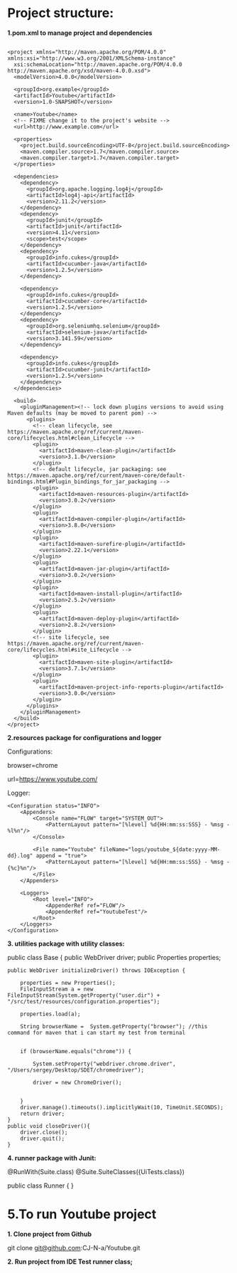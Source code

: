 # **Project structure:**

**1.pom.xml to manage project and dependencies**

```<?xml version="1.0" encoding="UTF-8"?>

<project xmlns="http://maven.apache.org/POM/4.0.0" xmlns:xsi="http://www.w3.org/2001/XMLSchema-instance"
  xsi:schemaLocation="http://maven.apache.org/POM/4.0.0 http://maven.apache.org/xsd/maven-4.0.0.xsd">
  <modelVersion>4.0.0</modelVersion>

  <groupId>org.example</groupId>
  <artifactId>Youtube</artifactId>
  <version>1.0-SNAPSHOT</version>

  <name>Youtube</name>
  <!-- FIXME change it to the project's website -->
  <url>http://www.example.com</url>

  <properties>
    <project.build.sourceEncoding>UTF-8</project.build.sourceEncoding>
    <maven.compiler.source>1.7</maven.compiler.source>
    <maven.compiler.target>1.7</maven.compiler.target>
  </properties>

  <dependencies>
    <dependency>
      <groupId>org.apache.logging.log4j</groupId>
      <artifactId>log4j-api</artifactId>
      <version>2.11.2</version>
    </dependency>
    <dependency>
      <groupId>junit</groupId>
      <artifactId>junit</artifactId>
      <version>4.11</version>
      <scope>test</scope>
    </dependency>
    <dependency>
      <groupId>info.cukes</groupId>
      <artifactId>cucumber-java</artifactId>
      <version>1.2.5</version>
    </dependency>

    <dependency>
      <groupId>info.cukes</groupId>
      <artifactId>cucumber-core</artifactId>
      <version>1.2.5</version>
    </dependency>
    <dependency>
      <groupId>org.seleniumhq.selenium</groupId>
      <artifactId>selenium-java</artifactId>
      <version>3.141.59</version>
    </dependency>

    <dependency>
      <groupId>info.cukes</groupId>
      <artifactId>cucumber-junit</artifactId>
      <version>1.2.5</version>
    </dependency>
  </dependencies>

  <build>
    <pluginManagement><!-- lock down plugins versions to avoid using Maven defaults (may be moved to parent pom) -->
      <plugins>
        <!-- clean lifecycle, see https://maven.apache.org/ref/current/maven-core/lifecycles.html#clean_Lifecycle -->
        <plugin>
          <artifactId>maven-clean-plugin</artifactId>
          <version>3.1.0</version>
        </plugin>
        <!-- default lifecycle, jar packaging: see https://maven.apache.org/ref/current/maven-core/default-bindings.html#Plugin_bindings_for_jar_packaging -->
        <plugin>
          <artifactId>maven-resources-plugin</artifactId>
          <version>3.0.2</version>
        </plugin>
        <plugin>
          <artifactId>maven-compiler-plugin</artifactId>
          <version>3.8.0</version>
        </plugin>
        <plugin>
          <artifactId>maven-surefire-plugin</artifactId>
          <version>2.22.1</version>
        </plugin>
        <plugin>
          <artifactId>maven-jar-plugin</artifactId>
          <version>3.0.2</version>
        </plugin>
        <plugin>
          <artifactId>maven-install-plugin</artifactId>
          <version>2.5.2</version>
        </plugin>
        <plugin>
          <artifactId>maven-deploy-plugin</artifactId>
          <version>2.8.2</version>
        </plugin>
        <!-- site lifecycle, see https://maven.apache.org/ref/current/maven-core/lifecycles.html#site_Lifecycle -->
        <plugin>
          <artifactId>maven-site-plugin</artifactId>
          <version>3.7.1</version>
        </plugin>
        <plugin>
          <artifactId>maven-project-info-reports-plugin</artifactId>
          <version>3.0.0</version>
        </plugin>
      </plugins>
    </pluginManagement>
  </build>
</project>
```


**2.resources package for configurations and logger**

 Configurations:

 browser=chrome

 url=https://www.youtube.com/

Logger:
```<?xml version="1.0" encoding="UTF-8" ?>
<Configuration status="INFO">
    <Appenders>
        <Console name="FLOW" target="SYSTEM_OUT">
            <PatternLayout pattern="[%level] %d{HH:mm:ss:SSS} - %msg - %l%n"/>
        </Console>

        <File name="Youtube" fileName="logs/youtube_${date:yyyy-MM-dd}.log" append = "true">
            <PatternLayout pattern="[%level] %d{HH:mm:ss:SSS} - %msg - {%c}%n"/>
        </File>
    </Appenders>

    <Loggers>
        <Root level="INFO">
            <AppenderRef ref="FLOW"/>
            <AppenderRef ref="YoutubeTest"/>
        </Root>
    </Loggers>
</Configuration>
```
**3. utilities package with utility classes:**

public class Base {
public WebDriver driver;
public Properties properties;

    public WebDriver initializeDriver() throws IOException {

        properties = new Properties();
        FileInputStream a = new FileInputStream(System.getProperty("user.dir") + "/src/test/resources/configuration.properties");

        properties.load(a);

        String browserName =  System.getProperty("browser"); //this command for maven that i can start my test from terminal
       

        if (browserName.equals("chrome")) {

            System.setProperty("webdriver.chrome.driver", "/Users/sergey/Desktop/SDET/chromedriver");

            driver = new ChromeDriver();
          
       
        }
        driver.manage().timeouts().implicitlyWait(10, TimeUnit.SECONDS);
        return driver;
    }
    public void closeDriver(){
        driver.close();
        driver.quit();
    }
**4. runner package with Junit:**

@RunWith(Suite.class)
@Suite.SuiteClasses({UiTests.class})

public class Runner {
}

# 5.To run Youtube project 

**1. Clone project from Github**

git clone git@github.com:CJ-N-a/Youtube.git

**2. Run project from IDE Test runner class;**
